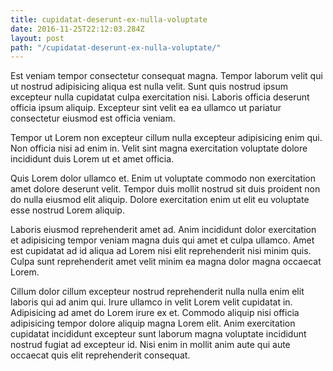```yaml
---
title: cupidatat-deserunt-ex-nulla-voluptate
date: 2016-11-25T22:12:03.284Z
layout: post
path: "/cupidatat-deserunt-ex-nulla-voluptate/"
---
```


Est veniam tempor consectetur consequat magna. Tempor laborum velit qui ut nostrud adipisicing aliqua est nulla velit. Sunt quis nostrud ipsum excepteur nulla cupidatat culpa exercitation nisi. Laboris officia deserunt officia ipsum aliquip. Excepteur sint velit ea ea ullamco ut pariatur consectetur eiusmod est officia veniam.

Tempor ut Lorem non excepteur cillum nulla excepteur adipisicing enim qui. Non officia nisi ad enim in. Velit sint magna exercitation voluptate dolore incididunt duis Lorem ut et amet officia.

Quis Lorem dolor ullamco et. Enim ut voluptate commodo non exercitation amet dolore deserunt velit. Tempor duis mollit nostrud sit duis proident non do nulla eiusmod elit aliquip. Dolore exercitation enim ut elit eu voluptate esse nostrud Lorem aliquip.

Laboris eiusmod reprehenderit amet ad. Anim incididunt dolor exercitation et adipisicing tempor veniam magna duis qui amet et culpa ullamco. Amet est cupidatat ad id aliqua ad Lorem nisi elit reprehenderit nisi minim quis. Culpa sunt reprehenderit amet velit minim ea magna dolor magna occaecat Lorem.

Cillum dolor cillum excepteur nostrud reprehenderit nulla nulla enim elit laboris qui ad anim qui. Irure ullamco in velit Lorem velit cupidatat in. Adipisicing ad amet do Lorem irure ex et. Commodo aliquip nisi officia adipisicing tempor dolore aliquip magna Lorem elit. Anim exercitation cupidatat incididunt excepteur sunt laborum magna voluptate incididunt nostrud fugiat ad excepteur id. Nisi enim in mollit anim aute qui aute occaecat quis elit reprehenderit consequat.